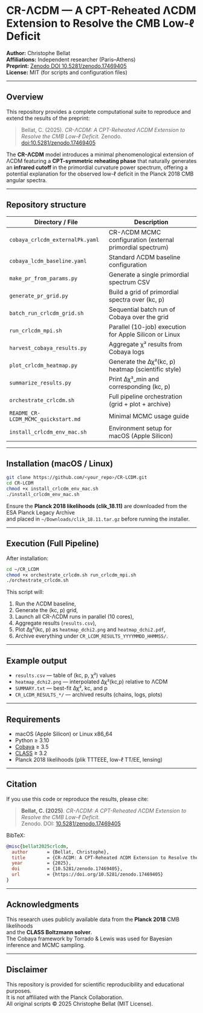# CR-ΛCDM — A CPT-Reheated ΛCDM Extension to Resolve the CMB Low-ℓ Deficit

**Author:** Christophe Bellat  
**Affiliations:** Independent researcher (Paris–Athens)  
**Preprint:** [Zenodo DOI 10.5281/zenodo.17469405](https://doi.org/10.5281/zenodo.17469405)  
**License:** MIT (for scripts and configuration files)

---

## Overview

This repository provides a complete computational suite to reproduce and extend the results of the preprint:

> Bellat, C. (2025). *CR-ΛCDM: A CPT-Reheated ΛCDM Extension to Resolve the CMB Low-ℓ Deficit.* Zenodo. [doi:10.5281/zenodo.17469405](https://doi.org/10.5281/zenodo.17469405)

The **CR-ΛCDM** model introduces a minimal phenomenological extension of ΛCDM featuring a **CPT-symmetric reheating phase** that naturally generates an **infrared cutoff** in the primordial curvature power spectrum, offering a potential explanation for the observed low-ℓ deficit in the Planck 2018 CMB angular spectra.

---

## Repository structure

| Directory / File                    | Description                                               |
| ----------------------------------- | --------------------------------------------------------- |
| `cobaya_crlcdm_externalPk.yaml`     | CR-ΛCDM MCMC configuration (external primordial spectrum) |
| `cobaya_lcdm_baseline.yaml`         | Standard ΛCDM baseline configuration                      |
| `make_pr_from_params.py`            | Generate a single primordial spectrum CSV                 |
| `generate_pr_grid.py`               | Build a grid of primordial spectra over (kc, p)           |
| `batch_run_crlcdm_grid.sh`          | Sequential batch run of Cobaya over the grid              |
| `run_crlcdm_mpi.sh`                 | Parallel (10-job) execution for Apple Silicon or Linux    |
| `harvest_cobaya_results.py`         | Aggregate χ² results from Cobaya logs                     |
| `plot_crlcdm_heatmap.py`            | Generate the Δχ²(kc, p) heatmap (scientific style)        |
| `summarize_results.py`              | Print Δχ²\_min and corresponding (kc, p)                  |
| `orchestrate_crlcdm.sh`             | Full pipeline orchestration (grid + plot + archive)       |
| `README_CR-LCDM_MCMC_quickstart.md` | Minimal MCMC usage guide                                  |
| `install_crlcdm_env_mac.sh`         | Environment setup for macOS (Apple Silicon)               |

---

## Installation (macOS / Linux)

```bash
git clone https://github.com/<your_repo>/CR-LCDM.git
cd CR-LCDM
chmod +x install_crlcdm_env_mac.sh
./install_crlcdm_env_mac.sh
```

Ensure the **Planck 2018 likelihoods (clik\_18.11)** are downloaded from the ESA Planck Legacy Archive  
and placed in `~/Downloads/clik_18.11.tar.gz` before running the installer.

---

## Execution (Full Pipeline)

After installation:

```bash
cd ~/CR_LCDM
chmod +x orchestrate_crlcdm.sh run_crlcdm_mpi.sh
./orchestrate_crlcdm.sh
```

This script will:
1. Run the ΛCDM baseline,
2. Generate the (kc, p) grid,
3. Launch all CR-ΛCDM runs in parallel (10 cores),
4. Aggregate results (`results.csv`),
5. Plot Δχ²(kc, p) as `heatmap_dchi2.png` and `heatmap_dchi2.pdf`,
6. Archive everything under `CR_LCDM_RESULTS_YYYYMMDD_HHMMSS/`.

---

## Example output

- `results.csv` — table of (kc, p, χ²) values
- `heatmap_dchi2.png` — interpolated Δχ²(kc,p) relative to ΛCDM
- `SUMMARY.txt` — best-fit Δχ², kc, and p
- `CR_LCDM_RESULTS_*/` — archived results (chains, logs, plots)

---

## Requirements

- macOS (Apple Silicon) or Linux x86\_64
- Python ≥ 3.10
- [Cobaya](https://cobaya.readthedocs.io) ≥ 3.5
- [CLASS](https://lesgourg.github.io/class_public/) ≥ 3.2
- Planck 2018 likelihoods (plik TTTEEE, low-ℓ TT/EE, lensing)

---

## Citation

If you use this code or reproduce the results, please cite:

> **Bellat, C. (2025)**. *CR-ΛCDM: A CPT-Reheated ΛCDM Extension to Resolve the CMB Low-ℓ Deficit.*  
> Zenodo. DOI: [10.5281/zenodo.17469405](https://doi.org/10.5281/zenodo.17469405)

BibTeX:
```bibtex
@misc{bellat2025crlcdm,
  author       = {Bellat, Christophe},
  title        = {CR-ΛCDM: A CPT-Reheated ΛCDM Extension to Resolve the CMB Low-ℓ Deficit},
  year         = {2025},
  doi          = {10.5281/zenodo.17469405},
  url          = {https://doi.org/10.5281/zenodo.17469405}
}
```

---

## Acknowledgments

This research uses publicly available data from the **Planck 2018** CMB likelihoods  
and the **CLASS Boltzmann solver**.  
The Cobaya framework by Torrado & Lewis was used for Bayesian inference and MCMC sampling.

---

## Disclaimer

This repository is provided for scientific reproducibility and educational purposes.  
It is not affiliated with the Planck Collaboration.  
All original scripts © 2025 Christophe Bellat (MIT License).
